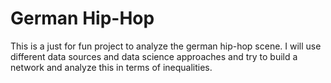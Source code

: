 # German Hip-Hop

This is a just for fun project to analyze the german hip-hop scene. I will use different data sources and data science approaches and try to build a network and analyze this in terms of inequalities.